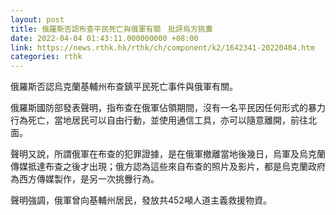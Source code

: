 ```yaml
---
layout: post
title: 俄羅斯否認布查平民死亡與俄軍有關　批評烏方挑釁
date: 2022-04-04 01:43:11.000000000 +08:00
link: https://news.rthk.hk/rthk/ch/component/k2/1642341-20220404.htm
categories: rthk
---
```


俄羅斯否認烏克蘭基輔州布查鎮平民死亡事件與俄軍有關。

俄羅斯國防部發表聲明，指布查在俄軍佔領期間，沒有一名平民因任何形式的暴力行為死亡，當地居民可以自由行動，並使用通信工具，亦可以隨意離開，前往北面。

聲明又說，所謂俄軍在布查的犯罪證據，是在俄軍撤離當地後幾日，烏軍及烏克蘭傳媒抵達布查之後才出現；俄方認為這些來自布查的照片及影片，都是烏克蘭政府為西方傳媒製作，是另一次挑釁行為。

聲明強調，俄軍曾向基輔州居民，發放共452噸人道主義救援物資。
